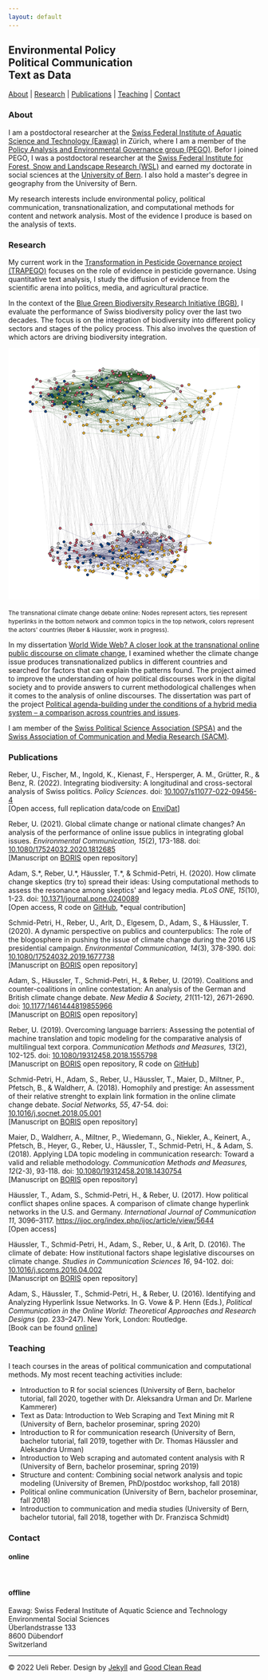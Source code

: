```yaml
---
layout: default
---
```


## Environmental Policy<br>Political Communication<br>Text as Data

[About](#about) \| [Research](#research) \| [Publications](#publications) \| [Teaching](#teaching) \| [Contact](#contact)

### <a name="about"></a>About

I am a postdoctoral researcher at the <a href="https://www.eawag.ch/en/" target="_blank">Swiss Federal Institute of Aquatic Science and Technology (Eawag)</a> in Zürich, where I am a member of the <a href="https://www.eawag.ch/en/department/ess/main-focus/pego/" target="_blank">Policy Analysis and Environmental Governance group (PEGO)</a>. Befor I joined PEGO, I was a postdoctoral researcher at the <a href="https://www.wsl.ch/en/index.html" target="_blank">Swiss Federal Institute for Forest, Snow and Landscape Research (WSL)</a> and earned my doctorate in social sciences at the <a href="https://www.unibe.ch/index_eng.html" target="_blank">University of Bern</a>. I also hold a master's degree in geography from the University of Bern.

My research interests include environmental policy, political communication, transnationalization, and computational methods for content and network analysis. Most of the evidence I produce is based on the analysis of texts.

### <a name="research"></a>Research

My current work in the <a href="https://trapego.ch/en/" target="_blank">Transformation in Pesticide Governance project (TRAPEGO)</a> focuses on the role of evidence in pesticide governance. Using quantitative text analysis, I study the diffusion of evidence from the scientific arena into politics, media, and agricultural practice.

In the context of the <a href="https://www.wsl.ch/en/about-wsl/programmes-and-initiatives/blue-green-biodiversity-research-initiative.html" target="_blank">Blue Green Biodiversity Research Initiative (BGB)</a>, I evaluate the performance of Swiss biodiversity policy over the last two decades. The focus is on the integration of biodiversity into different policy sectors and stages of the policy process. This also involves the question of which actors are driving biodiversity integration.

<img src="images/net_3.png" alt="Climate change hyperlink and discourse network">
<p><small>The transnational climate change debate online: Nodes represent actors, ties represent hyperlinks in the bottom network and common topics in the top network, colors represent the actors' countries (Reber & Häussler, work in progress).</small></p>

In my dissertation <a href="https://boristheses.unibe.ch/2270/" target="_blank">World Wide Web? A closer look at the transnational online public discourse on climate change</a>, I examined whether the climate change issue produces transnationalized publics in different countries and searched for factors that can explain the patterns found. The project aimed to improve the understanding of how political discourses work in the digital society and to provide answers to current methodological challenges when it comes to the analysis of online discourses. The dissertation was part of the project <a href="https://www.ikmb.unibe.ch/research/researchprojects/finished_research_projects/abgeschlossene_forschungsprojekte/political_agenda_building_under_the_conditions_of_a_hybrid_media_system__a_comparison_across_countries_and_issues_2014_2017/index_eng.html" target="_blank">Political agenda-building under the conditions of a hybrid media system – a comparison across countries and issues</a>.

I am member of the <a href="https://www.svpw-assp.ch/en/home/" target="_blank">Swiss Political Science Association (SPSA)</a> and the <a href="https://sgkm.ch/en/" target="_blank">Swiss Association of Communication and Media Research (SACM)</a>.

### <a name="publications"></a>Publications

Reber, U., Fischer, M., Ingold, K., Kienast, F., Hersperger, A. M., Grütter, R., & Benz, R. (2022). Integrating biodiversity: A longitudinal and cross-sectoral analysis of Swiss politics. _Policy Sciences_. doi: <a href="https://doi.org/10.1007/s11077-022-09456-4" target="_blank">10.1007/s11077-022-09456-4</a><br>
\[Open access, full replication data/code on <a href="https://doi.org/10.16904/envidat.302" target="_blank">EnviDat</a>\]

Reber, U. (2021). Global climate change or national climate changes? An analysis of the performance of online issue publics in integrating global issues. _Environmental Communication, 15_(2), 173-188. doi: <a href="https://doi.org/10.1080/17524032.2020.1812685" target="_blank">10.1080/17524032.2020.1812685</a><br>
\[Manuscript on <a href="https://boris.unibe.ch/146500/" target="_blank">BORIS</a> open repository\]

Adam, S.\*, Reber, U.\*, Häussler, T.\*, & Schmid-Petri, H. (2020). How climate change skeptics (try to) spread their ideas: Using computational methods to assess the resonance among skeptics' and legacy media. _PLoS ONE, 15_(10), 1-23. doi: <a href="https://doi.org/10.1371/journal.pone.0240089" target="_blank">10.1371/journal.pone.0240089</a><br>
\[Open access, R code on <a href="https://github.com/ikmb-unibe/coab_so2" target="_blank">GitHub</a>, \*equal contribution\]

Schmid-Petri, H., Reber, U., Arlt, D., Elgesem, D., Adam, S., & Häussler, T. (2020). A dynamic perspective on publics and counterpublics: The role of the blogosphere in pushing the issue of climate change during the 2016 US presidential campaign. _Environmental Communication, 14_(3), 378-390. doi: <a href="https://doi.org/10.1080/17524032.2019.1677738" target="_blank">10.1080/17524032.2019.1677738</a><br>
\[Manuscript on <a href="https://boris.unibe.ch/135097/" target="_blank">BORIS</a> open repository\]

Adam, S., Häussler, T., Schmid-Petri, H., & Reber, U. (2019). Coalitions and counter-coalitions in online contestation: An analysis of the German and British climate change debate. _New Media & Society, 21_(11-12), 2671-2690. doi: <a href="https://doi.org/10.1177/1461444819855966" target="_blank">10.1177/1461444819855966</a><br>
\[Manuscript on <a href="https://boris.unibe.ch/133189/" target="_blank">BORIS</a> open repository\]

Reber, U. (2019). Overcoming language barriers: Assessing the potential of machine translation and topic modeling for the comparative analysis of multilingual text corpora. _Communication Methods and Measures, 13_(2), 102-125. doi: <a href="https://doi.org/10.1080/19312458.2018.1555798" target="_blank">10.1080/19312458.2018.1555798</a><br>
\[Manuscript on <a href="https://boris.unibe.ch/131398/" target="_blank">BORIS</a> open repository, R code on <a href="https://github.com/ureber/mt-paper" target="_blank">GitHub</a>\]

Schmid-Petri, H., Adam, S., Reber, U., Häussler, T., Maier, D., Miltner, P., Pfetsch, B., & Waldherr, A. (2018). Homophily and prestige: An assessment of their relative strenght to explain link formation in the online climate change debate. _Social Networks, 55_, 47-54. doi: <a href="https://doi.org/10.1016/j.socnet.2018.05.001" target="_blank">10.1016/j.socnet.2018.05.001</a><br>
\[Manuscript on <a href="https://boris.unibe.ch/116636/" target="_blank">BORIS</a> open repository\]

Maier, D., Waldherr, A., Miltner, P., Wiedemann, G., Niekler, A., Keinert, A., Pfetsch, B., Heyer, G., Reber, U., Häussler, T., Schmid-Petri, H., & Adam, S. (2018). Applying LDA topic modeling in communication research: Toward a valid and reliable methodology. _Communication Methods and Measures, 12_(2-3), 93-118. doi: <a href="https://doi.org/10.1080/19312458.2018.1430754" target="_blank">10.1080/19312458.2018.1430754</a><br>
\[Manuscript on <a href="https://boris.unibe.ch/112835/" target="_blank">BORIS</a> open repository\]

Häussler, T., Adam, S., Schmid-Petri, H., & Reber, U. (2017). How political conflict shapes online spaces. A comparison of climate change hyperlink networks in the U.S. and Germany. _International Journal of Communication 11_, 3096–3117. <a href="https://ijoc.org/index.php/ijoc/article/view/5644" target="_blank">https://ijoc.org/index.php/ijoc/article/view/5644</a><br>
\[Open access\]

Häussler, T., Schmid-Petri, H., Adam, S., Reber, U., & Arlt, D. (2016). The climate of debate: How institutional factors shape legislative discourses on climate change. _Studies in Communication Sciences 16_, 94-102. doi: <a href="https://doi.org/10.1016/j.scoms.2016.04.002" target="_blank">10.1016/j.scoms.2016.04.002</a><br>
\[Manuscript on <a href="https://boris.unibe.ch/112839/" target="_blank">BORIS</a> open repository\]

Adam, S., Häussler, T., Schmid-Petri, H., & Reber, U. (2016). Identifying and Analyzing Hyperlink Issue Networks. In G. Vowe & P. Henn (Eds.), _Political Communication in the Online World: Theoretical Approaches and Research Designs_ (pp. 233–247). New York, London: Routledge.<br>
\[Book can be found <a href="http://ndl.ethernet.edu.et/bitstream/123456789/48695/1/40.pdf#page=250" target="_blank">online</a>\]

### <a name="teaching"></a>Teaching

I teach courses in the areas of political communication and computational methods. My most recent teaching activities include:

* Introduction to R for social sciences (University of Bern, bachelor tutorial, fall 2020, together with Dr. Aleksandra Urman and Dr. Marlene Kammerer)
* Text as Data: Introduction to Web Scraping and Text Mining mit R (University of Bern, bachelor proseminar, spring 2020)
* Introduction to R for communication research (University of Bern, bachelor tutorial, fall 2019, together with Dr. Thomas Häussler and Aleksandra Urman)
* Introduction to Web scraping and automated content analysis with R (University of Bern, bachelor proseminar, spring 2019)
* Structure and content: Combining social network analysis and topic modeling (University of Bremen, PhD/postdoc workshop, fall 2018)
* Political online communication (University of Bern, bachelor proseminar, fall 2018)
* Introduction to communication and media studies (University of Bern, bachelor tutorial, fall 2018, together with Dr. Franzisca Schmidt)

### <a name="contact"></a>Contact

#### online

<a href="mailto:ueli.reber@eawag.ch"><i class="fa fa-envelope fa-3x"></i></a>&nbsp;&nbsp;
<a href="https://github.com/ureber" target="_blank"><i class="fa fa-github fa-3x"></i></a>&nbsp;&nbsp;
<a href="https://www.linkedin.com/in/ureber" target="_blank"><i class="fa fa-linkedin fa-3x"></i></a>&nbsp;&nbsp;
<a href="https://twitter.com/u_reber" target="_blank"><i class="fa fa-twitter fa-3x"></i></a>&nbsp;&nbsp;
<a href="https://scholar.google.com/citations?user=f9mSE5gAAAAJ&hl=de&oi=ao" target="_blank"><i class="fa fa-google fa-3x"></i></a>


#### offline 

Eawag: Swiss Federal Institute of Aquatic Science and Technology<br>
Environmental Social Sciences<br>
Überlandstrasse 133<br>
8600 Dübendorf<br>
Switzerland

<hr>

<cred>© 2022 Ueli Reber. Design by <a href="https://jekyllrb.com/" target="_blank">Jekyll</a> and <a href="https://github.com/adueck/good-clean-read" target="_blank">Good Clean Read</a></cred>
